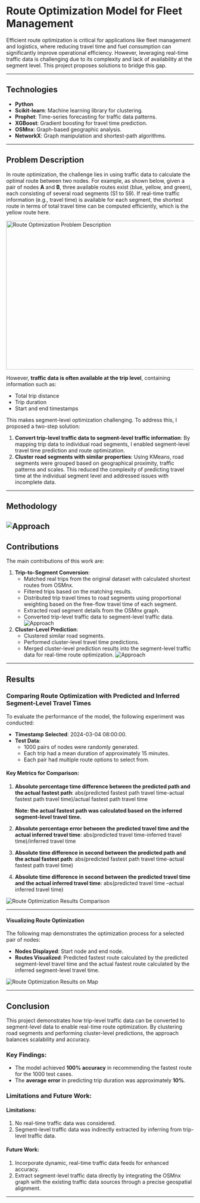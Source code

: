 # Route Optimization Model for Fleet Management

Efficient route optimization is critical for applications like fleet management and logistics, where reducing travel time and fuel consumption can significantly improve operational efficiency. However, leveraging real-time traffic data is challenging due to its complexity and lack of availability at the segment level. This project proposes solutions to bridge this gap.

---

## Technologies
- **Python**
- **Scikit-learn**: Machine learning library for clustering.
- **Prophet**: Time-series forecasting for traffic data patterns.
- **XGBoost**: Gradient boosting for travel time prediction.
- **OSMnx**: Graph-based geographic analysis.
- **NetworkX**: Graph manipulation and shortest-path algorithms.

---

## Problem Description

In route optimization, the challenge lies in using traffic data to calculate the optimal route between two nodes. For example, as shown below, given a pair of nodes **A** and **B**, three available routes exist (blue, yellow, and green), each consisting of several road segments (S1 to S9). If real-time traffic information (e.g., travel time) is available for each segment, the shortest route in terms of total travel time can be computed efficiently, which is the yellow route here.

<img src="images/route_opt_des.png" alt="Route Optimization Problem Description" width="600" height="400" />

However, **traffic data is often available at the trip level**, containing information such as:
- Total trip distance
- Trip duration
- Start and end timestamps

This makes segment-level optimization challenging. To address this, I proposed a two-step solution:
1. **Convert trip-level traffic data to segment-level traffic information**: By mapping trip data to individual road segments, I enabled segment-level travel time prediction and route optimization.
2. **Cluster road segments with similar properties**: Using KMeans, road segments were grouped based on geographical proximity, traffic patterns and scales. This reduced the complexity of predicting travel time at the individual segment level and addressed issues with incomplete data.

---

## Methodology

![Approach](images/route_opt_metho.png)
---

## Contributions

The main contributions of this work are:
1. **Trip-to-Segment Conversion**:
   - Matched real trips from the original dataset with calculated shortest routes from OSMnx.
   - Filtered trips based on the matching results.
   - Distributed trip travel times to road segments using proportional weighting based on the free-flow travel time of each segment.
   - Extracted road segment details from the OSMnx graph.
   - Converted trip-level traffic data to segment-level traffic data.
 ![Approach](images/route_opt_contri1.png)  
2. **Cluster-Level Prediction**:
   - Clustered similar road segments.
   - Performed cluster-level travel time predictions.
   - Merged cluster-level prediction results into the segment-level traffic data for real-time route optimization.
 ![Approach](images/route_opt_contri2.png) 
---

## Results

### Comparing Route Optimization with Predicted and Inferred Segment-Level Travel Times
To evaluate the performance of the model, the following experiment was conducted:
- **Timestamp Selected**: 2024-03-04 08:00:00.
- **Test Data**: 
  - 1000 pairs of nodes were randomly generated.
  - Each trip had a mean duration of approximately 15 minutes.
  - Each pair had multiple route options to select from.

#### Key Metrics for Comparison:
1. **Absolute percentage time difference between the predicted path and the actual fastest path**:
   abs(predicted fastest path travel time-actual fastest path travel time)/actual fastest path travel time

   **Note: the actual fastest path was calculated based on the inferred segment-level travel time.** 
3. **Absolute percentage error between the predicted travel time and the actual inferred travel time**:
   abs(predicted travel time-inferred travel time)/inferred travel time
4. **Absolute time difference in second between the predicted path and the actual fastest path**:
   abs(predicted fastest path travel time-actual fastest path travel time)

5. **Absolute time difference in second between the predicted travel time and the actual inferred travel time**:
   abs(predicted travel time –actual inferred travel time)

![Route Optimization Results Comparison](images/route_opt_res.png)

---

#### Visualizing Route Optimization
The following map demonstrates the optimization process for a selected pair of nodes:
- **Nodes Displayed**: Start node and end node.
- **Routes Visualized**: Predicted fastest route calculated by the predicted segment-level travel time and the actual fastest route calculated by the inferred segment-level travel time.

![Route Optimization Results on Map](images/route_opt_demo.png)

---

## Conclusion

This project demonstrates how trip-level traffic data can be converted to segment-level data to enable real-time route optimization. By clustering road segments and performing cluster-level predictions, the approach balances scalability and accuracy. 

### Key Findings:
- The model achieved **100% accuracy** in recommending the fastest route for the 1000 test cases.
- The **average error** in predicting trip duration was approximately **10%**.

### Limitations and Future Work:
#### Limitations:
1. No real-time traffic data was considered.
2. Segment-level traffic data was indirectly extracted by inferring from trip-level traffic data.
#### Future Work:
1. Incorporate dynamic, real-time traffic data feeds for enhanced accuracy.
2. Extract segment-level traffic data directly by integrating the OSMnx graph with the existing traffic data sources through a precise geospatial alignment. 


---





